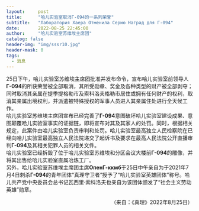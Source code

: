 ```yaml
---
layout:     post
title:      "哈儿实验室取消Г-094的一系列荣誉"
subtitle:   "Лаборатория Хаера Отменила Серию Наград для Г-094"
date:       2022-08-25 22:45:00
author:     "哈儿实验室苏维埃主席团"
catalog: false
header-img: "img/sssr10.jpg"
header-mask: 0
tags:
  - 消息
---
```


25日下午，哈儿实验室苏维埃主席团批准并发布命令，宣布哈儿实验室前领导人**Г-094**的所获荣誉被全部取消，其所受勋章、奖金及各种类型的财产被全部剥夺；同时取消其亲属在提季提格勒市及索科洛夫格勒市居住或拥有任何财产的权利，取消其亲属出境权利，并派遣被特殊授权的军事人员进入其亲属住处进行全天候工作。  
哈儿实验室苏维埃主席团宣布已经完善了**Г-094**意图破坏哈儿实验室建设成果、意图颠覆哈儿实验室事实的证据链，即将宣布对其及其家人的处罚。同时，根据相关规定，此案件由哈儿实验室负责审判和处罚。哈儿实验室最高独立人民检察院在已经向哈儿实验室最高独立人民法院递交了起诉书及要求在最高人民法院公开直播审判**Г-094**及其相关犯罪人员的相关文件。  
哈儿实验室已经拆毁了位于哈儿实验室苏维埃和分区会议大楼前**Г-094**的雕像，并将其出售给哈儿实验室直属冶炼工厂。  
另外，哈儿实验室苏维埃主席团主席**ОпенГ-ккмб**于25日中午亲自为于2021年7月4日刺杀**Г-094**的青年团体“真理守卫者”授予了“哈儿实验室英雄团体”称号。哈儿共产党中央委员会总书记瓦西里·索科洛夫也亲自为该团体颁发了“社会主义劳动英雄”勋章。
<div style="text-align: right">（来自：《真理》2022年8月25日）</div>